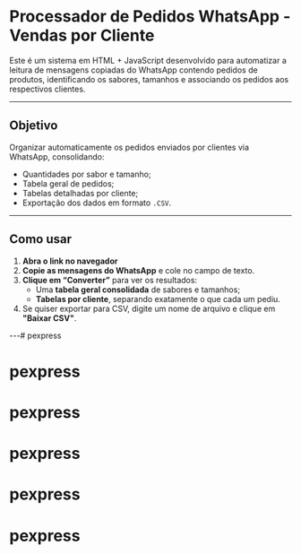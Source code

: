# Processador de Pedidos WhatsApp - Vendas por Cliente

Este é um sistema em HTML + JavaScript desenvolvido para automatizar a leitura de mensagens copiadas do WhatsApp contendo pedidos de produtos, identificando os sabores, tamanhos e associando os pedidos aos respectivos clientes.

---

## Objetivo

Organizar automaticamente os pedidos enviados por clientes via WhatsApp, consolidando:
- Quantidades por sabor e tamanho;
- Tabela geral de pedidos;
- Tabelas detalhadas por cliente;
- Exportação dos dados em formato `.CSV`.

---

## Como usar

1. **Abra o link no navegador**
2. **Copie as mensagens do WhatsApp** e cole no campo de texto.
3. **Clique em “Converter”** para ver os resultados:
   - Uma **tabela geral consolidada** de sabores e tamanhos;
   - **Tabelas por cliente**, separando exatamente o que cada um pediu.
4. Se quiser exportar para CSV, digite um nome de arquivo e clique em **"Baixar CSV"**.

---# pexpress
# pexpress
# pexpress
# pexpress
# pexpress
# pexpress
